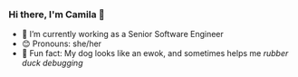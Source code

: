 <!--
**cbisio/cbisio** is a ✨ _special_ ✨ repository because its `README.md` (this file) appears on your GitHub profile.

Here are some ideas to get you started:

- 🔭 I’m currently working on ...
- 🌱 I’m currently doing a Master Degree in Organizational Engineering, Project and Business Management
- 👯 I’m looking to collaborate on ...
- 🤔 I’m looking for help with ...
- 💬 Ask me about ...
- 📫 How to reach me: camibisiob@hotmail.com
- 😄 Pronouns: she/her
- ⚡ Fun fact: ...

-->


### Hi there, I'm Camila 👋
- 🔭 I’m currently working as a Senior Software Engineer     
- 😊 Pronouns: she/her
- 🐶 Fun fact: My dog looks like an ewok, and sometimes helps me _rubber duck debugging_ 
